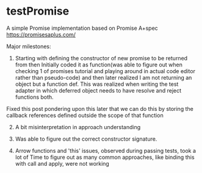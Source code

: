 # testPromise
A simple Promise implementation based on Promise A+spec
https://promisesaplus.com/


Major milestones:
1. Starting with defining the constructor of new promise to be returned from then
Initially coded it as function(was able to figure out when checking 1 of promises tutorial and playing around in actual code editor rather than pseudo-code) and then later realized I am not returning an object but
a function def. 
This was realized when writing the test adapter in which deferred object needs to have resolve and reject functions both.

Fixed this post pondering upon this later that we can do this by storing the callback references defined outside the scope of that function


2. A bit misinterpretation in approach understanding

3. Was able to figure out the correct constructor signature.

4. Arrow functions and 'this' issues, observed during passing tests, took a lot of Time to figure out as many common approaches, like binding this with call and apply, were not working 
